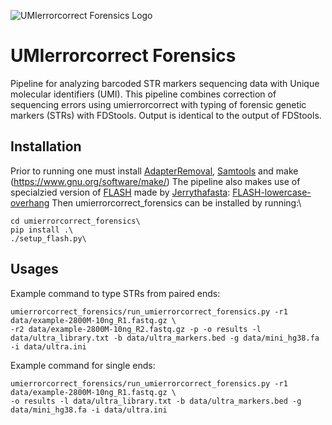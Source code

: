 
![UMIerrorcorrect Forensics Logo](https://github.com/FrosteS/umierrorcorrect_forensics/blob/main/Umierrorcorrect_forensics.PNG)

# UMIerrorcorrect Forensics

Pipeline for analyzing barcoded STR markers sequencing data with Unique molecular identifiers (UMI). This pipeline combines correction of sequencing errors using umierrorcorrect with typing of forensic genetic markers (STRs) with FDStools. Output is identical to the output of FDStools.

## Installation
Prior to running one must install [AdapterRemoval](https://github.com/MikkelSchubert/adapterremoval), [Samtools](https://github.com/samtools/samtools) and make (https://www.gnu.org/software/make/)
The pipeline also makes use of specialzied version of [FLASH](https://academic.oup.com/bioinformatics/article/27/21/2957/217265) made by [Jerrythafasta](https://github.com/Jerrythafast): [FLASH-lowercase-overhang](https://github.com/Jerrythafast/FLASH-lowercase-overhang)
Then umierrorcorrect_forensics can be installed by running:\
```
cd umierrorcorrect_forensics\
pip install .\
./setup_flash.py\
```
## Usages

Example command to type STRs from paired ends:
```
umierrorcorrect_forensics/run_umierrorcorrect_forensics.py -r1 data/example-2800M-10ng_R1.fastq.gz \
-r2 data/example-2800M-10ng_R2.fastq.gz -p -o results -l data/ultra_library.txt -b data/ultra_markers.bed -g data/mini_hg38.fa -i data/ultra.ini
```
Example command for single ends:
```
umierrorcorrect_forensics/run_umierrorcorrect_forensics.py -r1 data/example-2800M-10ng_R1.fastq.gz \
-o results -l data/ultra_library.txt -b data/ultra_markers.bed -g data/mini_hg38.fa -i data/ultra.ini
```
